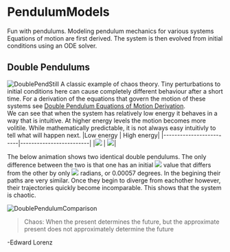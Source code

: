 # PendulumModels
Fun with pendulums. Modeling pendulum mechanics for various systems 
Equations of motion are first derived. The system is then evolved from initial conditions using an ODE solver.

## Double Pendulums
![DoublePendStill](https://user-images.githubusercontent.com/49063400/132660503-1334445c-ce7c-40d8-87b9-513bad76081d.png)
A classic example of chaos theory. Tiny perturbations to initial conditions here can cause completely different behaviour after a short time. For a derivation of the equations that govern the motion of these systems see [Double Pendulum Equations of Motion Derivation](/DoublePendulumEquationsOfMotionDerivation.md).  
We can see that when the system has relatively low energy it behaves in a way that is intuitive. At higher energy levels the motion becomes more volitile. While mathematically predictable, it is not always easy intuitivly to tell what will happen next.
|Low energy             |  High energy|
|-------------------------|-------------------------|
|![](https://user-images.githubusercontent.com/49063400/132666825-342e70e8-149c-4793-9dca-6f49fe836d55.gif)  |  ![](https://user-images.githubusercontent.com/49063400/132665907-0bc6926a-2412-49e9-b1bc-c1afd44acf92.gif)|  
  
The below animation shows two identical double pendulums. The only difference between the two is that one has an initial <img src="https://render.githubusercontent.com/render/math?math=\theta_2"> value that differs from the other by only <img src="https://render.githubusercontent.com/render/math?math=10^{-6}"> radians, or 0.00057 degrees. In the begining their paths are very similar. Once they begin to diverge from eachother however, their trajectories quickly become incomparable. This shows that the system is chaotic.  

![DoublePendulumComparison](https://user-images.githubusercontent.com/49063400/132736365-96950591-cb6e-4c59-bac8-0d7804d9bd5f.gif)
  
> Chaos: When the present determines the future, but the approximate present does not approximately determine the future  

-Edward Lorenz


